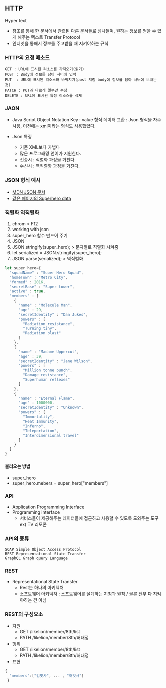 ## HTTP
  Hyper text
  * 참조를 통해 한 문서에서 관련된 다른 문서들로 넘나들며, 원하는 정보를 얻을 수 있게 해주는 텍스트
  Transfer Protocol
  * 인터넷을 통해서 정보를 주고받을 때 지켜야하는 규칙

### HTTP의 요청 메소드
    GET : URL에 표시된 리소스를 가져오기(읽기)
    POST : Body에 정보를 담아 서버에 입력
    PUT  : URL에 표시된 리소스와 바꿔치기(post 처럼 body에 정보를 담아 서버에 보내는 것)
    PATCH : PUT과 다르게 일부만 수정
    DELETE : URL에 표시된 특정 리소스를 삭제
  
### JAON
 - Java Script Object Notation
    Key : value 형식
    데이터 교환 : Json 형식을 자주사용, 이전에는 xml이라는 형식도 사용했었다.
    
 - Json 특징
    * 기존 XML보다 가볍다
    * 많은 프로그래밍 언어가 지원한다.
    * 전송시 : 직렬화 과정을 거친다.
    * 수신시 : 역직렬화 과정을 거친다.
    
### JSON 형식 예시
 - [MDN JSON 문서](https://developer.mozilla.org/ko/docs/Learn/JavaScript/Objects/JSON)
 - [같은 페이지의 Superhero data](https://mdn.github.io/learning-area/javascript/oojs/json/superheropes.json.)

### 직렬화 역직렬화
1) chrom > F12
2) working with json
3) super_hero 함수 만드어 주기
4) JSON
5) JSON.stringify(super_hero); > 문자열로 직렬화 시켜줌
6) let serialized = JSON.stringify(super_hero); 
7) JSON.parse(serialized); > 역직렬화

```javascript
let super_hero={
  "squadName" : "Super Hero Squad",
  "homeTown" : "Metro City",
  "formed" : 2016,
  "secretBase" : "Super tower",
  "active" : true,
  "members" : [
    {
      "name" : "Molecule Man",
      "age" : 29,
      "secretIdentity" : "Dan Jukes",
      "powers" : [
        "Radiation resistance",
        "Turning tiny",
        "Radiation blast"
      ]
    },
    {
      "name" : "Madame Uppercut",
      "age" : 39,
      "secretIdentity" : "Jane Wilson",
      "powers" : [
        "Million tonne punch",
        "Damage resistance",
        "Superhuman reflexes"
      ]
    },
    {
      "name" : "Eternal Flame",
      "age" : 1000000,
      "secretIdentity" : "Unknown",
      "powers" : [
        "Immortality",
        "Heat Immunity",
        "Inferno",
        "Teleportation",
        "Interdimensional travel"
      ]
    }
  ]
}
```
#### 불러오는 방법
- super_hero
- super_hero.mebers = super_hero["members"]

### API
- Application Programming Interface
- Programming interface
    * 서비스들이 제공해주는 데이터들에 접근하고 사용할 수 있도록 도와주는 도구 ex) TV 리모콘
    
### API의 종류
    SOAP Simple Object Access Protocol
    REST Representational State Transfer
    GraphQL Graph query Language
    
### REST
- Representational State Transfer
    * Rest는 하나의 아키텍쳐 
    * 소프트웨어 아키텍쳐 : 소프트웨어를 설계하는 지침과 원칙 / 물론 전부 다 지켜야하는 건 아님 

### REST의 구성요소
- 자원
    * GET /likelion/member/8th/list
    * PATH /likelion/member/8th/허태정
- 행위
    * GET /likelion/member/8th/list
    * PATH /likelion/member/8th/허태정
- 표현
```javascript
{
  "members":["김멋사", ... , "허멋사"]
 }
 ```
